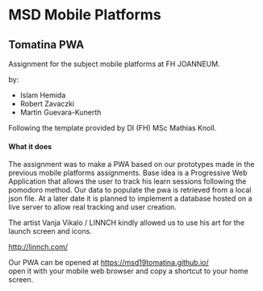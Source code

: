 # MSD Mobile Platforms
## Tomatina PWA
Assignment for the subject mobile platforms at FH JOANNEUM.<br>

by: 
 - Islam Hemida
 - Robert Zavaczki
 - Martin Guevara-Kunerth <br>

Following the template provided by DI (FH) MSc Mathias Knoll.

#### What it does
The assignment was to make a PWA based on our prototypes made in the previous mobile platforms assignments.
Base idea is a Progressive Web Application that allows the user to track his learn sessions following the pomodoro
method. Our data to populate the pwa is retrieved from a local json file. At a later date it is planned to implement a 
database hosted on a live server to allow real tracking and user creation.

The artist Vanja Vikalo / LINNCH kindly allowed us to use his art for the launch screen and icons.

http://linnch.com/

Our PWA can be opened at https://msd19tomatina.github.io/ <br>
open it with your mobile web browser and copy a shortcut to your home screen.